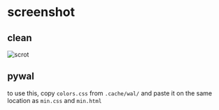 # screenshot

## clean
![scrot](https://i.imgur.com/AoaOFGy.png)

## pywal

to use this, copy `colors.css` from `.cache/wal/` and paste it on the same location as `min.css` and `min.html`

